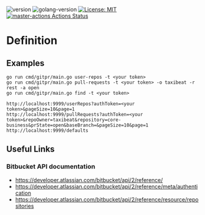![version](https://img.shields.io/badge/version-v0.1.0-blue)
![golang-version](https://img.shields.io/badge/Go-1.13-blue)
[![License: MIT](https://img.shields.io/badge/License-MIT-blue.svg)](https://opensource.org/licenses/MIT)
[![master-actions Actions Status](https://github.com/Angelos-Giannis/gitpr/workflows/master-actions/badge.svg)](https://github.com/Angelos-Giannis/gitpr/actions)

# Definition

## Examples

```shell
go run cmd/gitpr/main.go user-repos -t <your token>
go run cmd/gitpr/main.go pull-requests -t <your token> -o taxibeat -r rest -a open
go run cmd/gitpr/main.go find -t <your token>
```

```shell
http://localhost:9999/userRepos?authToken=<your token>&pageSize=10&page=1
http://localhost:9999/pullRequests?authToken=<your token>&repoOwner=taxibeat&repository=core-business&prState=open&baseBranch=&pageSize=10&page=1
http://localhost:9999/defaults
```

## Useful Links

### Bitbucket API documentation

- https://developer.atlassian.com/bitbucket/api/2/reference/
- https://developer.atlassian.com/bitbucket/api/2/reference/meta/authentication
- https://developer.atlassian.com/bitbucket/api/2/reference/resource/repositories
